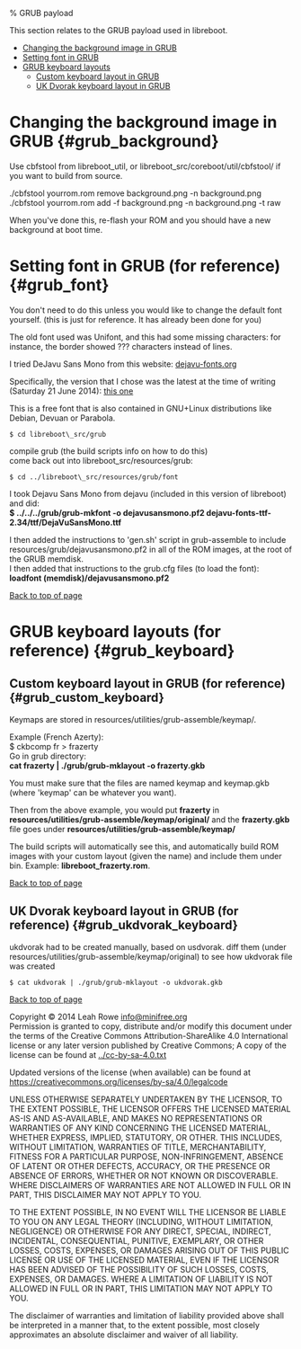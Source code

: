 % GRUB payload 

This section relates to the GRUB payload used in libreboot.


-   [Changing the background image in GRUB](#grub_background)
-   [Setting font in GRUB](#grub_font)
-   [GRUB keyboard layouts](#grub_keyboard)
    -   [Custom keyboard layout in GRUB](#grub_custom_keyboard)
    -   [UK Dvorak keyboard layout in GRUB](#grub_ukdvorak_keyboard)




Changing the background image in GRUB {#grub_background}
=====================================

Use cbfstool from libreboot\_util, or
libreboot\_src/coreboot/util/cbfstool/ if you want to build from source.

./cbfstool yourrom.rom remove background.png -n background.png\
./cbfstool yourrom.rom add -f background.png -n background.png -t raw

When you've done this, re-flash your ROM and you should have a new
background at boot time.



Setting font in GRUB (for reference) {#grub_font}
====================================

You don't need to do this unless you would like to change the default
font yourself. (this is just for reference. It has already been done for
you)

The old font used was Unifont, and this had some missing characters: for
instance, the border showed ??? characters instead of lines.

I tried DeJavu Sans Mono from this website:
[dejavu-fonts.org](http://dejavu-fonts.org/wiki/Download)

Specifically, the version that I chose was the latest at the time of
writing (Saturday 21 June 2014): [this
one](http://sourceforge.net/projects/dejavu/files/dejavu/2.34/dejavu-fonts-ttf-2.34.tar.bz2)

This is a free font that is also contained in GNU+Linux distributions
like Debian, Devuan or Parabola.

    $ cd libreboot\_src/grub
compile grub (the build scripts info on how to do this)\
come back out into libreboot\_src/resources/grub:

    $ cd ../libreboot\_src/resources/grub/font

I took Dejavu Sans Mono from dejavu (included in this version of
libreboot) and did:\
**\$ ../../../grub/grub-mkfont -o dejavusansmono.pf2
dejavu-fonts-ttf-2.34/ttf/DejaVuSansMono.ttf**

I then added the instructions to 'gen.sh' script in grub-assemble to
include resources/grub/dejavusansmono.pf2 in all of the ROM images, at
the root of the GRUB memdisk.\
I then added that instructions to the grub.cfg files (to load the
font):\
**loadfont (memdisk)/dejavusansmono.pf2**

[Back to top of page](#pagetop)



GRUB keyboard layouts (for reference) {#grub_keyboard}
=====================================


Custom keyboard layout in GRUB (for reference) {#grub_custom_keyboard}
----------------------------------------------

Keymaps are stored in resources/utilities/grub-assemble/keymap/.

Example (French Azerty):\
    $ ckbcomp fr > frazerty
\
Go in grub directory:\
**cat frazerty | ./grub/grub-mklayout -o frazerty.gkb**

You must make sure that the files are named keymap and keymap.gkb (where
'keymap' can be whatever you want).

Then from the above example, you would put **frazerty** in
**resources/utilities/grub-assemble/keymap/original/** and the
**frazerty.gkb** file goes under
**resources/utilities/grub-assemble/keymap/**

The build scripts will automatically see this, and automatically build
ROM images with your custom layout (given the name) and include them
under bin. Example: **libreboot\_frazerty.rom**.

[Back to top of page](#pagetop)



UK Dvorak keyboard layout in GRUB (for reference) {#grub_ukdvorak_keyboard}
-------------------------------------------------

ukdvorak had to be created manually, based on usdvorak. diff them (under
resources/utilities/grub-assemble/keymap/original) to see how ukdvorak
file was created

    $ cat ukdvorak | ./grub/grub-mklayout -o ukdvorak.gkb

[Back to top of page](#pagetop)




Copyright © 2014 Leah Rowe <info@minifree.org>\
Permission is granted to copy, distribute and/or modify this document
under the terms of the Creative Commons Attribution-ShareAlike 4.0
International license or any later version published by Creative
Commons; A copy of the license can be found at
[../cc-by-sa-4.0.txt](../cc-by-sa-4.0.txt)

Updated versions of the license (when available) can be found at
<https://creativecommons.org/licenses/by-sa/4.0/legalcode>

UNLESS OTHERWISE SEPARATELY UNDERTAKEN BY THE LICENSOR, TO THE EXTENT
POSSIBLE, THE LICENSOR OFFERS THE LICENSED MATERIAL AS-IS AND
AS-AVAILABLE, AND MAKES NO REPRESENTATIONS OR WARRANTIES OF ANY KIND
CONCERNING THE LICENSED MATERIAL, WHETHER EXPRESS, IMPLIED, STATUTORY,
OR OTHER. THIS INCLUDES, WITHOUT LIMITATION, WARRANTIES OF TITLE,
MERCHANTABILITY, FITNESS FOR A PARTICULAR PURPOSE, NON-INFRINGEMENT,
ABSENCE OF LATENT OR OTHER DEFECTS, ACCURACY, OR THE PRESENCE OR ABSENCE
OF ERRORS, WHETHER OR NOT KNOWN OR DISCOVERABLE. WHERE DISCLAIMERS OF
WARRANTIES ARE NOT ALLOWED IN FULL OR IN PART, THIS DISCLAIMER MAY NOT
APPLY TO YOU.

TO THE EXTENT POSSIBLE, IN NO EVENT WILL THE LICENSOR BE LIABLE TO YOU
ON ANY LEGAL THEORY (INCLUDING, WITHOUT LIMITATION, NEGLIGENCE) OR
OTHERWISE FOR ANY DIRECT, SPECIAL, INDIRECT, INCIDENTAL, CONSEQUENTIAL,
PUNITIVE, EXEMPLARY, OR OTHER LOSSES, COSTS, EXPENSES, OR DAMAGES
ARISING OUT OF THIS PUBLIC LICENSE OR USE OF THE LICENSED MATERIAL, EVEN
IF THE LICENSOR HAS BEEN ADVISED OF THE POSSIBILITY OF SUCH LOSSES,
COSTS, EXPENSES, OR DAMAGES. WHERE A LIMITATION OF LIABILITY IS NOT
ALLOWED IN FULL OR IN PART, THIS LIMITATION MAY NOT APPLY TO YOU.

The disclaimer of warranties and limitation of liability provided above
shall be interpreted in a manner that, to the extent possible, most
closely approximates an absolute disclaimer and waiver of all liability.

